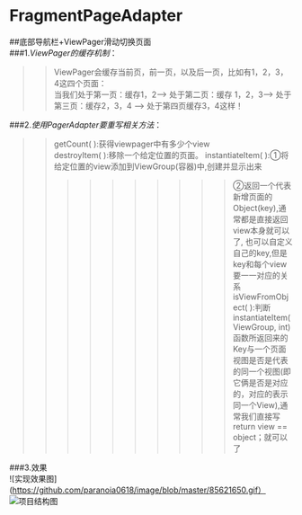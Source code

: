 # FragmentPageAdapter
##底部导航栏+ViewPager滑动切换页面  
###1.*ViewPager的缓存机制*：   
>>ViewPager会缓存当前页，前一页，以及后一页，比如有1，2，3，4这四个页面：  
>>当我们处于第一页：缓存1，2——> 处于第二页：缓存 1，2，3——> 处于第三页：缓存2，3，4 ——> 处于第四页缓存3，4这样！  
  
    
###2.*使用PagerAdapter要重写相关方法*：  
>>getCount( ):获得viewpager中有多少个view  
>>destroyItem( ):移除一个给定位置的页面。
>>instantiateItem( ):①将给定位置的view添加到ViewGroup(容器)中,创建并显示出来 
>>>>>>>>>>②返回一个代表新增页面的Object(key),通常都是直接返回view本身就可以了, 也可以自定义自己的key,但是key和每个view要一一对应的关系  
>>isViewFromObject( ):判断instantiateItem(ViewGroup, int)函数所返回来的Key与一个页面视图是否是代表的同一个视图(即它俩是否是对应的，对应的表示同一个View),通常我们直接写 return view == object；就可以了  
  
  ###3.效果  
  ![实现效果图](https://github.com/paranoia0618/image/blob/master/85621650.gif）  
  ![项目结构图](http://www.runoob.com/wp-content/uploads/2015/08/383165.jpg)
  
  
